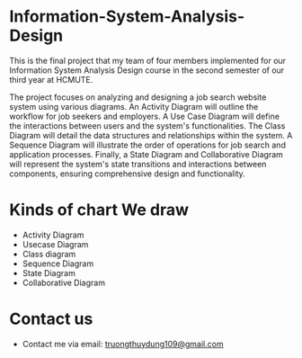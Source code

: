 # Information-System-Analysis-Design
This is the final project that my team of four members implemented for our Information System Analysis Design course in the second semester of our third year at HCMUTE.

The project focuses on analyzing and designing a job search website system using various diagrams. An Activity Diagram will outline the workflow for job seekers and employers. A Use Case Diagram will define the interactions between users and the system's functionalities. The Class Diagram will detail the data structures and relationships within the system. A Sequence Diagram will illustrate the order of operations for job search and application processes. Finally, a State Diagram and Collaborative Diagram will represent the system's state transitions and interactions between components, ensuring comprehensive design and functionality.
 # Kinds of chart We draw
 - Activity Diagram
 - Usecase Diagram
 - Class diagram
 - Sequence Diagram
 - State Diagram
 - Collaborative Diagram

# Contact us
- Contact me via email: truongthuydung109@gmail.com
